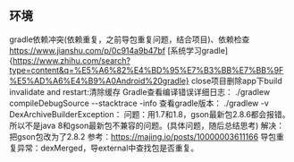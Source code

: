 ## 环境

gradle依赖冲突(依赖重复，之前导包重复问题，结合项目)、依赖检查
https://www.jianshu.com/p/0c914a9b47bf
[系统学习gradle]{https://www.zhihu.com/search?type=content&q=%E5%A6%82%E4%BD%95%E7%B3%BB%E7%BB%9F%E5%AD%A6%E4%B9%A0Android%20gradle}
close项目删除app下build
invalidate and restart:清除缓存
Gradle查看编译错误详细日志：
./gradlew compileDebugSource --stacktrace -info
查看gradle版本：
./gradlew -v
DexArchiveBuilderException：
问题：用1.7和1.8，gson最新包2.8.6都会报错。所以不是java 8和gson最新包不兼容的问题。(具体问题，随后总结思考)
解决：把gson包改为了2.8.2
参考：https://majing.io/posts/10000003611166
导包重复异常：dexMerged，导external中查找包是否重复。
